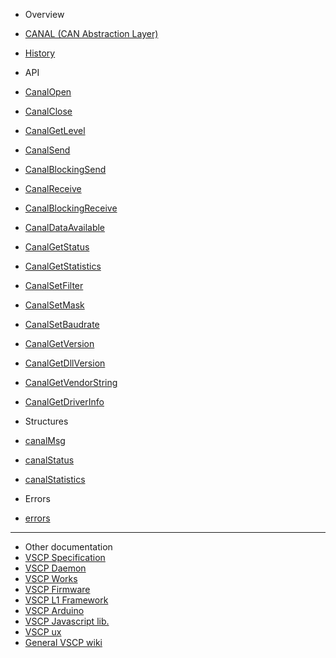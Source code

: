 * Overview
 * [CANAL (CAN Abstraction Layer)](README.md)
 * [History](history.md)

* API
 * [CanalOpen](canalopen.md)
 * [CanalClose](canalclose.md)
 * [CanalGetLevel](canalgetlevel.md)
 * [CanalSend](canalsend.md)
 * [CanalBlockingSend](canalblockingsend.md)
 * [CanalReceive](canalreceive.md)
 * [CanalBlockingReceive](canalblockingreceive.md)
 * [CanalDataAvailable](canaldataavailable.md)
 * [CanalGetStatus](canalgetstatus.md)
 * [CanalGetStatistics](canalgetstatistics.md)
 * [CanalSetFilter](canalsetfilter.md)
 * [CanalSetMask](canalsetmask.md)
 * [CanalSetBaudrate](canalsetbaudrate.md)
 * [CanalGetVersion](canalgetversion.md)
 * [CanalGetDllVersion](canalgetdllversion.md)
 * [CanalGetVendorString](canalgetvendorstring.md)
 * [CanalGetDriverInfo](canalgetdriverinfo.md)

* Structures
 * [canalMsg](canalMsg.md)
 * [canalStatus](canalStatus.md)
 * [canalStatistics](canalStatistics.md)

* Errors
 * [errors](errors.md)

----

* Other documentation
 * [VSCP Specification](https://grodansparadis.gitbooks.io/the-vscp-specification)
 * [VSCP Daemon](https://grodansparadis.gitbooks.io/the-vscp-daemon)
 * [VSCP Works](https://www.vscp.org/docs/vscpworks/doku.php?id=start)
 * [VSCP Firmware](https://grodansparadis.gitbooks.io/vscp-firmware/)
 * [VSCP L1 Framework](https://github.com/BlueAndi/vscp-framework/blob/master/README.md)
 * [VSCP Arduino](https://github.com/BlueAndi/vscp-arduino)
 * [VSCP Javascript lib.](https://grodansparadis.gitbooks.io/the-vscp-javascript-library/)
 * [VSCP ux](https://www.vscp.org/docs/html5/doku.php)
 * [General VSCP wiki](https://www.vscp.org/wiki/doku.php)
